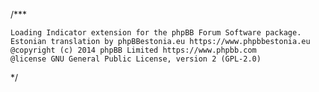 /***

    Loading Indicator extension for the phpBB Forum Software package.
    Estonian translation by phpBBestonia.eu https://www.phpbbestonia.eu
    @copyright (c) 2014 phpBB Limited https://www.phpbb.com
    @license GNU General Public License, version 2 (GPL-2.0)

*/
